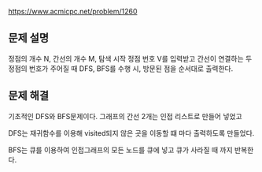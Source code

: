 https://www.acmicpc.net/problem/1260

## 문제 설명

정점의 개수 N, 간선의 개수 M, 탐색 시작 정점 번호 V를 입력받고 간선이 연결하는 두 정점의 번호가 주어질 때 DFS, BFS를 수행 시, 방문된 점을 순서대로 출력한다.

## 문제 해결

기초적인 DFS와 BFS문제이다.
그래프의 간선 2개는 인접 리스트로 만들어 넣었고

DFS는 재귀함수를 이용해 visited되지 않은 곳을 이동할 떄 마다 출력하도록 만들었다.

BFS는 큐를 이용하여 인접그래프의 모든 노드를 큐에 넣고 큐가 사라질 때 까지 반복한다.

